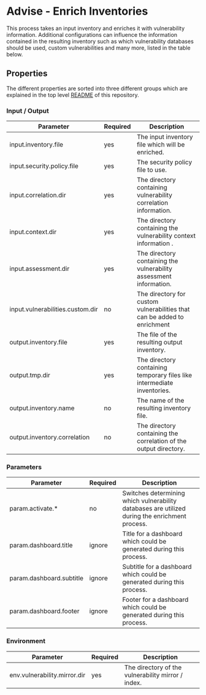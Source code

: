 # Advise - Enrich Inventories

This process takes an input inventory and enriches it with vulnerability information. Additional configurations can influence
the information contained in the resulting inventory such as which vulnerability databases should be used, custom vulnerabilities and
many more, listed in the table below.

## Properties

The different properties are sorted into three different groups which are explained in the top level [README](../../README.md)
of this repository.

### Input / Output
| Parameter                        | Required | Description                                                                                    |
|----------------------------------|----------|------------------------------------------------------------------------------------------------|
| input.inventory.file             | yes      | The input inventory file which will be enriched.                                               |
| input.security.policy.file       | yes      | The security policy file to use.                                                               |
| input.correlation.dir            | yes      | The directory containing vulnerability correlation information.                                |
| input.context.dir                | yes      | The directory containing the vulnerability context information .                               |
| input.assessment.dir             | yes      | The directory containing the vulnerability assessment information.                             |
| input.vulnerabilities.custom.dir | no       | The directory for custom vulnerabilities that can be added to enrichment                       |
| output.inventory.file            | yes      | The file of the resulting output inventory.                                                    |
| output.tmp.dir                   | yes      | The directory containing temporary files like intermediate inventories.                        |
| output.inventory.name            | no       | The name of the resulting inventory file.                                                      |
| output.inventory.correlation     | no       | The directory containing the correlation of the output directory.                              |

### Parameters
| Parameter                  | Required | Description                                                                                    |
|----------------------------|----------|------------------------------------------------------------------------------------------------|
| param.activate.*           | no       | Switches determining which vulnerability databases are utilized during the enrichment process. |
| param.dashboard.title      | ignore   | Title for a dashboard which could be generated during this process.                            |
| param.dashboard.subtitle   | ignore   | Subtitle for a dashboard which could be generated during this process.                         |
| param.dashboard.footer     | ignore   | Footer for a dashboard which could be generated during this process.                           |

### Environment
| Parameter                        | Required | Description                                                                                    |
|----------------------------------|----------|------------------------------------------------------------------------------------------------|
| env.vulnerability.mirror.dir     | yes      | The directory of the vulnerability mirror / index.                                             |
